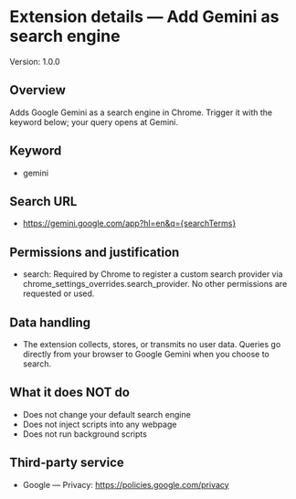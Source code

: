 # Extension details — Add Gemini as search engine

Version: 1.0.0

## Overview
Adds Google Gemini as a search engine in Chrome. Trigger it with the keyword below; your query opens at Gemini.

## Keyword
- gemini

## Search URL
- https://gemini.google.com/app?hl=en&q={searchTerms}

## Permissions and justification
- search: Required by Chrome to register a custom search provider via chrome_settings_overrides.search_provider. No other permissions are requested or used.

## Data handling
- The extension collects, stores, or transmits no user data. Queries go directly from your browser to Google Gemini when you choose to search.

## What it does NOT do
- Does not change your default search engine
- Does not inject scripts into any webpage
- Does not run background scripts

## Third‑party service
- Google — Privacy: https://policies.google.com/privacy
